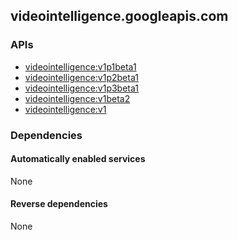 ## videointelligence.googleapis.com

### APIs

* [ videointelligence:v1p1beta1 ]( https://videointelligence.googleapis.com/$discovery/rest?version=v1p1beta1 )
* [ videointelligence:v1p2beta1 ]( https://videointelligence.googleapis.com/$discovery/rest?version=v1p2beta1 )
* [ videointelligence:v1p3beta1 ]( https://videointelligence.googleapis.com/$discovery/rest?version=v1p3beta1 )
* [ videointelligence:v1beta2 ]( https://videointelligence.googleapis.com/$discovery/rest?version=v1beta2 )
* [ videointelligence:v1 ]( https://videointelligence.googleapis.com/$discovery/rest?version=v1 )

### Dependencies

#### Automatically enabled services

None

#### Reverse dependencies

None
